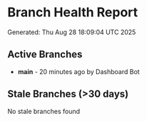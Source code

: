 # Branch Health Report
Generated: Thu Aug 28 18:09:04 UTC 2025

## Active Branches
- **main** - 20 minutes ago by Dashboard Bot

## Stale Branches (>30 days)
No stale branches found
